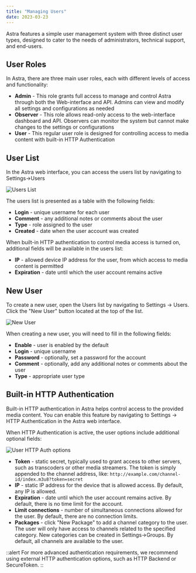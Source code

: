 ```yaml
---
title: "Managing Users"
date: 2023-03-23
---
```


Astra features a simple user management system with three distinct user types, designed to cater to the needs of administrators, technical support, and end-users.

## User Roles

In Astra, there are three main user roles, each with different levels of access and functionality:

- **Admin** - This role grants full access to manage and control Astra through both the Web-interface and API. Admins can view and modify all settings and configurations as needed
- **Observer** - This role allows read-only access to the web-interface dashboard and API. Observers can monitor the system but cannot make changes to the settings or configurations
- **User** - This regular user role is designed for controlling access to media content with built-in HTTP Authentication

## User List

In the Astra web interface, you can access the users list by navigating to Settings->Users

![Users List](https://cdn.cesbo.com/help/astra/admin-guide/settings/users/users.png)

The users list is presented as a table with the following fields:

- **Login** - unique username for each user
- **Comment** - any additional notes or comments about the user
- **Type** - role assigned to the user
- **Created** - date when the user account was created

When built-in HTTP authentication to control media access is turned on, additional fields will be available in the users list:

- **IP** - allowed device IP address for the user, from which access to media content is permitted
- **Expiration** - date until which the user account remains active

## New User

To create a new user, open the Users list by navigating to Settings -> Users. Click the "New User" button located at the top of the list.

![New User](https://cdn.cesbo.com/help/astra/admin-guide/settings/users/new-user.png)

When creating a new user, you will need to fill in the following fields:

- **Enable** - user is enabled by the default
- **Login** - unique username
- **Password** - optionally, set a password for the account
- **Comment** - optionally, add any additional notes or comments about the user
- **Type** - appropriate user type

## Built-in HTTP Authentication

Built-in HTTP authentication in Astra helps control access to the provided media content. You can enable this feature by navigating to Settings -> HTTP Authentication in the Astra web interface.

When HTTP Authentication is active, the user options include additional optional fields:

![User HTTP Auth options](https://cdn.cesbo.com/help/astra/admin-guide/settings/users/user-auth.png)

- **Token** - static secret, typically used to grant access to other servers, such as transcoders or other media streamers. The token is simply appended to the channel address, like: `http://example.com/channel-id/index.m3u8?token=secret`
- **IP** - static IP address for the device that is allowed access. By default, any IP is allowed.
- **Expiration** - date until which the user account remains active. By default, there is no time limit for the account.
- **Limit connections** - number of simultaneous connections allowed for the user. By default, there are no connection limits.
- **Packages** - click "New Package" to add a channel category to the user. The user will only have access to channels related to the specified category. New categories can be created in Settings->Groups. By default, all channels are available to the user.

::alert
For more advanced authentication requirements, we recommend using external HTTP authentication options, such as HTTP Backend or SecureToken.
::
